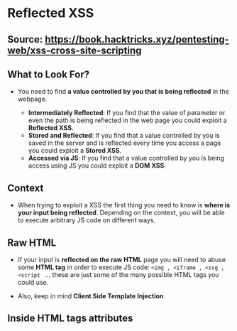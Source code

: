 # Reflected XSS

## Source: https://book.hacktricks.xyz/pentesting-web/xss-cross-site-scripting

## What to Look For?

- You need to find **a value controlled by you that is being reflected** in the webpage.

    - **Intermediately Reflected**: If you find that the value of parameter or even the path is being reflected in the web page you could exploit a **Reflected XSS**.
    - **Stored and Reflected**: If you find that a value controlled by you is saved in the server and is reflected every time you access a page you could exploit a **Stored XSS**.
    - **Accessed via JS**: If you find that a value controlled by you is being access using JS you could exploit a **DOM XSS**.

## Context

- When trying to exploit a XSS the first thing you need to know is **where is your input being reflected**. Depending on the context, you will be able to execute arbitrary JS code on different ways.

## Raw HTML

- If your input is **reflected on the raw HTML** page you will need to abuse some **HTML tag** in order to execute JS code: `<img , <iframe , <svg , <script ` ... these are just some of the many possible HTML tags you could use.

- Also, keep in mind **Client Side Template Injection**.

## Inside HTML tags attributes


